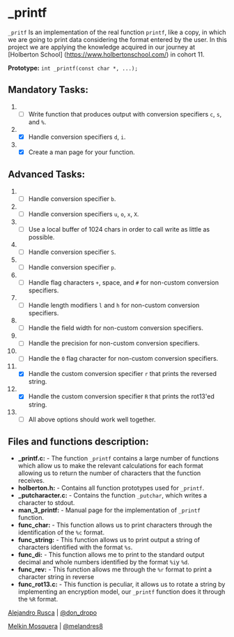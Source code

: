 # _printf

```_pritf``` Is an implementation of the real function ```printf```, like a copy, in which we are going to print data considering the format entered by the user. In this project we are applying the knowledge acquired in our journey at [Holberton School] (https://www.holbertonschool.com/) in cohort 11.

**Prototype:** ```int _printf(const char *, ...);```

## Mandatory Tasks:
1. - [ ] Write function that produces output with conversion specifiers ```c```, ```s```, and ```%```.
2. - [x] Handle conversion specifiers ```d```, ```i```.
3. - [x] Create a man page for your function.

## Advanced Tasks:
1. - [ ] Handle conversion specifier ```b```.
2. - [ ] Handle conversion specifiers ```u```, ```o```, ```x```, ```X```.
3. - [ ] Use a local buffer of 1024 chars in order to call write as little as possible.
4. - [ ] Handle conversion specifier ```S```.
5. - [ ] Handle conversion specifier ```p```.
6. - [ ] Handle flag characters ```+```, space, and ```#``` for non-custom conversion specifiers.
7. - [ ] Handle length modifiers ```l``` and ```h``` for non-custom conversion specifiers.
8. - [ ] Handle the field width for non-custom conversion specifiers.
9. - [ ] Handle the precision for non-custom conversion specifiers.
10. - [ ] Handle the ```0``` flag character for non-custom conversion specifiers.
11. - [x] Handle the custom conversion specifier ```r``` that prints the reversed string.
12. - [x] Handle the custom conversion specifier ```R``` that prints the rot13'ed string.
13. - [ ] All above options should work well together.

## Files and functions description:
* **_printf.c:** - The function ```_printf``` contains a large number of functions which allow us to make the relevant calculations for each format allowing us to return the number of characters that the function receives.
* **holberton.h:** - Contains all function prototypes used for ```_printf```.
* **_putcharacter.c:** - Contains the function ```_putchar```, which writes a character to stdout.
* **man_3_printf:** - Manual page for the implementation of ```_printf``` function.
* **func_char:** - This function allows us to print characters through the identification of the ```%c``` format.
* **func_string:** - This function allows us to print output a string of characters identified with the format ```%s```.
* **func_di:** - This function allows me to print to the standard output decimal and whole numbers identified by the format
```%i```y ```%d```.
* **func_rev:** - This function allows me through the ```%r``` format to print a character string in reverse
* **func_rot13.c:** - This function is peculiar, it allows us to rotate a string by implementing an encryption model, our ```_printf``` function does it through the ```%R``` format.

[Alejandro Rusca](https://github.com/dondropo) | [@don_dropo](https://twitter.com/don_dropo)

[Melkin Mosquera](https://github.com/melandres8) | [@melandres8](https://twitter.com/melandres8)
